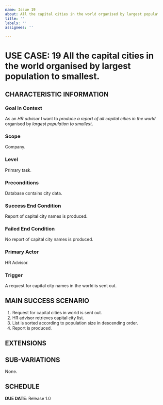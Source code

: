 ```yaml
---
name: Issue 19
about: All the capital cities in the world organised by largest population to smallest.
title: ''
labels: ''
assignees: ''

---
```


# USE CASE: 19 All the capital cities in the world organised by largest population to smallest.
## CHARACTERISTIC INFORMATION

### Goal in Context

As an *HR advisor* I want to *produce a report of all capital cities in the world* organised by *largest population to smallest*.

### Scope

Company.

### Level

Primary task.

### Preconditions

Database contains city data.

### Success End Condition

Report of capital city names is produced.

### Failed End Condition

No report of capital city names is produced.

### Primary Actor

HR Advisor.

### Trigger

A request for capital city names in the world is sent out.

## MAIN SUCCESS SCENARIO

1. Request for capital cities in world is sent out.
2. HR advisor retrieves capital city list.
3. List is sorted according to population size in descending order.
4. Report is produced.

## EXTENSIONS

## SUB-VARIATIONS

None.

## SCHEDULE

**DUE DATE**: Release 1.0
